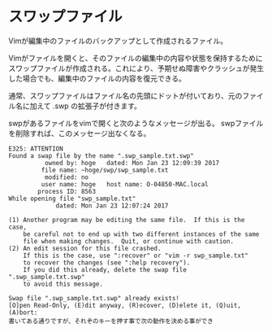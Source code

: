 # スワップファイル

Vimが編集中のファイルのバックアップとして作成されるファイル。

Vimがファイルを開くと、そのファイルの編集中の内容や状態を保持するためにスワップファイルが作成される。これにより、予期せぬ障害やクラッシュが発生した場合でも、編集中のファイルの内容を復元できる。

通常、スワップファイルはファイル名の先頭にドットが付いており、元のファイル名に加えて .swp の拡張子が付きます。

swpがあるファイルをvimで開くと次のようなメッセージが出る。
swpファイルを削除すれば、このメッセージ出なくなる。

```
E325: ATTENTION
Found a swap file by the name ".swp_sample.txt.swp"
          owned by: hoge   dated: Mon Jan 23 12:09:39 2017
         file name: ~hoge/swp/swp_sample.txt
          modified: no
         user name: hoge   host name: O-04850-MAC.local
        process ID: 8563
While opening file "swp_sample.txt"
             dated: Mon Jan 23 12:07:24 2017

(1) Another program may be editing the same file.  If this is the case,
    be careful not to end up with two different instances of the same
    file when making changes.  Quit, or continue with caution.
(2) An edit session for this file crashed.
    If this is the case, use ":recover" or "vim -r swp_sample.txt"
    to recover the changes (see ":help recovery").
    If you did this already, delete the swap file ".swp_sample.txt.swp"
    to avoid this message.

Swap file ".swp_sample.txt.swp" already exists!
[O]pen Read-Only, (E)dit anyway, (R)ecover, (D)elete it, (Q)uit, (A)bort: 
書いてある通りですが、それぞのキーを押す事で次の動作を決める事ができ
```
